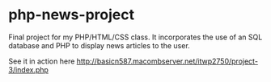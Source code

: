 # php-news-project

Final project for my PHP/HTML/CSS class. It incorporates the use of an SQL database and PHP to display news articles to the user.

See it in action here http://basicn587.macombserver.net/itwp2750/project-3/index.php
